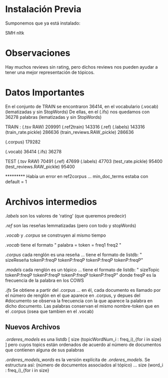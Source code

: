 
# Instalación Previa

Sumponemos que ya está instalado:

SMH
nltk

# Observaciones

Hay muchos reviews sin rating, pero dichos reviews nos pueden ayudar a tener una mejor representación de tópicos.


# Datos Importantes

En el conjunto de TRAIN se encontraron 36414, en el vocabulario (.vocab) (lematizadas y sin StopWords)
De ellas, en el (.ifs) nos quedamos con 36278 palabras (lematizadas y sin StopWords)


TRAIN :
(.tsv RAW) 209991
(.ref2train) 143316
(.ref) 
(.labels) 143316
(train_rate.pickle) 286636
(train_reviews.RAW_pickle) 286636

(.corpus) 179282

(.vocab) 36414
(.ifs) 36278


TEST
(.tsv RAW) 70491
(.ref) 47699
(.labels) 47703
(test_rate.pickle) 95400
(test_reviews.RAW_pickle) 95400

********* Había un error en ref2corpus ... min_doc_terms estaba con default = 1


# Archivos intermedios

_.labels_ son los valores de 'rating' (que queremos predecir)

_.ref_ son las reseñas lemmatizadas (pero con todo y stopWords)

_.vocab_ y _.corpus_ se construyen al mismo tiempo

_.vocab_ tiene el formato " palabra = token = freq1 freq2 "

_.corpus_ cada renglón es una reseña ... tiene el formato de listdb: " sizeReseña tokenP:freqP tokenP:freqP tokenP:freqP tokenP:freqP" 

_.models_ cada renglón es un tópico ... tiene el formato de listdb: " sizeTopic tokenP:freqP tokenP:freqP tokenP:freqP tokenP:freqP"  donde freqP es la frecuencia de la palabra en los COWS


_.ifs_ Se obtiene a partir del .corpus ... en él, cada documento es llamado por el número de renglón en el que aparece en .corpus, y depues del #documento se observa la frecuencia con la que aparece la palabra en dicho documento. Las palabras conservan el mismo nombre-token que en el .corpus (osea que tambien en el .vocab)


## Nuevos Archivos

_.orderes\_models_ es una listdb [ size (topicWordNum\_i : freq\_i)\_{for i in size} ] pero cuyos topics están ordenados de acuerdo al número de documentos que contienen alguna de sus palabras

_.orderes\_models\_words_ es la versión explícita de _.orderes\_models_. Se estructura así:
(número de documentos associados al tópico) ... size (word\_i : freq\_i)\_{for i in size}



